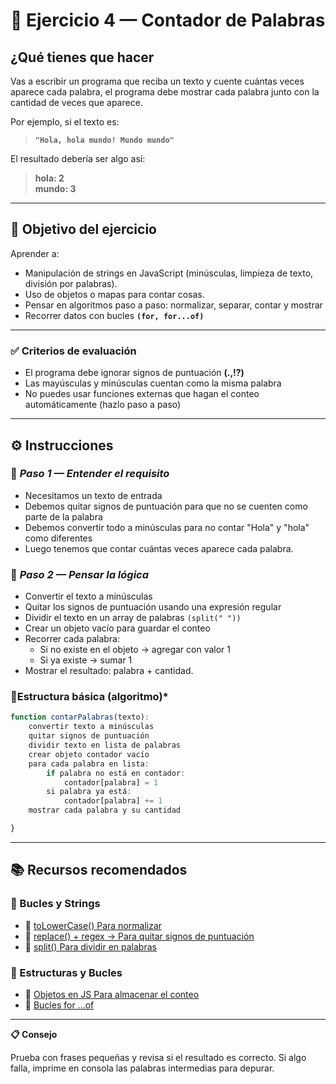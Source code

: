 # 📝 Ejercicio 4 — Contador de Palabras

## ¿Qué tienes que hacer

Vas a escribir un programa que reciba un texto y cuente cuántas veces aparece cada palabra, el programa debe mostrar cada palabra junto con la cantidad de veces que aparece.

Por ejemplo, si el texto es:

> **`"Hola, hola mundo! Mundo mundo"`**

El resultado debería ser algo así:
> **hola: 2<br>**
> **mundo: 3**

---

## 🎯 Objetivo del ejercicio

Aprender a:

- Manipulación de strings en JavaScript (minúsculas, limpieza de texto, división por palabras).
- Uso de objetos o mapas para contar cosas.
- Pensar en algoritmos paso a paso: normalizar, separar, contar y mostrar
- Recorrer datos con bucles **`(for, for...of)`**

---

### ✅ Criterios de evaluación

- El programa debe ignorar signos de puntuación **(.,!?)**
- Las mayúsculas y minúsculas cuentan como la misma palabra
- No puedes usar funciones externas que hagan el conteo automáticamente (hazlo paso a paso)

---

## ⚙️ Instrucciones

### 🔹 *Paso 1 — Entender el requisito*

- Necesitamos un texto de entrada
- Debemos quitar signos de puntuación para que no se cuenten como parte de la palabra
- Debemos convertir todo a minúsculas para no contar "Hola" y "hola" como diferentes
- Luego tenemos que contar cuántas veces aparece cada palabra.

### 🔹 *Paso 2 — Pensar la lógica*

- Convertir el texto a minúsculas
- Quitar los signos de puntuación usando una expresión regular
- Dividir el texto en un array de palabras `(split(" "))`
- Crear un objeto vacío para guardar el conteo
- Recorrer cada palabra:
    -   Si no existe en el objeto → agregar con valor 1  
    -   Si ya existe → sumar 1  
- Mostrar el resultado: palabra + cantidad.

### 🔹Estructura básica (algoritmo)*

```javascript
function contarPalabras(texto):
    convertir texto a minúsculas
    quitar signos de puntuación
    dividir texto en lista de palabras
    crear objeto contador vacío
    para cada palabra en lista:
        if palabra no está en contador:
            contador[palabra] = 1
        si palabra ya está:
            contador[palabra] += 1
    mostrar cada palabra y su cantidad

}
```
---

## 📚 Recursos recomendados

### 🔁 Bucles y Strings

- 📘 [toLowerCase() Para normalizar](https://developer.mozilla.org/es/docs/Web/JavaScript/Reference/Global_Objects/String/toLowerCase)
- 📘 [replace() + regex -> Para quitar signos de puntuación](https://developer.mozilla.org/es/docs/Web/JavaScript/Reference/Global_Objects/String/replace)
- 📘 [split() Para dividir en palabras](https://developer.mozilla.org/es/docs/Web/JavaScript/Reference/Global_Objects/String/split)

### 📑 Estructuras y Bucles
- 📘 [Objetos en JS Para almacenar el conteo ](https://developer.mozilla.org/es/docs/Learn_web_development/Core/Scripting/Object_basics)
- 📘 [Bucles for ...of ](https://developer.mozilla.org/es/docs/Web/JavaScript/Reference/Statements/for...of)

---
**📋 Consejo**

Prueba con frases pequeñas y revisa si el resultado es correcto. Si algo falla, imprime en consola las palabras intermedias para depurar.
